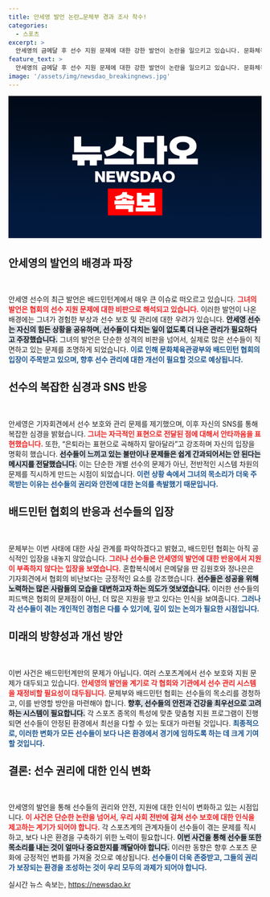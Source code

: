 ```yaml
---
title: 안세영 발언 논란…문체부 경과 조사 착수!
categories:
  - 스포츠
excerpt: >
  안세영의 금메달 후 선수 지원 문제에 대한 강한 발언이 논란을 일으키고 있습니다. 문화체육관광부는 배드민턴협회를 조사할 예정이며, 동료 선수들은 지원이 부족하지 않다는 반응을 보였습니다. 이 사건의 후폭풍은 어떻게 이어질까요?
feature_text: >
  안세영의 금메달 후 선수 지원 문제에 대한 강한 발언이 논란을 일으키고 있습니다. 문화체육관광부는 배드민턴협회를 조사할 예정이며, 동료 선수들은 지원이 부족하지 않다는 반응을 보였습니다. 이 사건의 후폭풍은 어떻게 이어질까요?
image: '/assets/img/newsdao_breakingnews.jpg'
---
```


<p><img src="/assets/img/newsdao_breakingnews.jpg" alt="cryptoinkorea 속보" /></p>

<h2 data-ke-size="size26">안세영의 발언의 배경과 파장</h2>

<p data-ke-size="size16">&nbsp;</p>

<p>안세영 선수의 최근 발언은 배드민턴계에서 매우 큰 이슈로 떠오르고 있습니다. <b><span style="color: #ee2323;">그녀의 발언은 협회의 선수 지원 문제에 대한 비판으로 해석되고 있습니다.</span></b> 이러한 발언이 나온 배경에는 그녀가 경험한 부상과 선수 보호 및 관리에 대한 우려가 있습니다. <b><span style="background-color: #21538527;">안세영 선수는 자신의 힘든 상황을 공유하며, 선수들이 다치는 일이 없도록 더 나은 관리가 필요하다고 주장했습니다.</span></b> 그녀의 발언은 단순한 성격의 비판을 넘어서, 실제로 많은 선수들이 직면하고 있는 문제를 조명하게 되었습니다. <b><span style="color: #1a5490;">이로 인해 문화체육관광부와 배드민턴 협회의 입장이 주목받고 있으며, 향후 선수 관리에 대한 개선이 필요할 것으로 예상됩니다.</span></b></p>

<h2 data-ke-size="size26">선수의 복잡한 심경과 SNS 반응</h2>

<p data-ke-size="size16">&nbsp;</p>

<p>안세영은 기자회견에서 선수 보호와 관리 문제를 제기했으며, 이후 자신의 SNS를 통해 복잡한 심경을 밝혔습니다. <b><span style="color: #ee2323;">그녀는 자극적인 표현으로 전달된 점에 대해서 안타까움을 표현했습니다.</span></b> 또한, “은퇴라는 표현으로 곡해하지 말아달라”고 강조하며 자신의 입장을 명확히 했습니다. <b><span style="background-color: #21538527;">선수들이 느끼고 있는 불만이나 문제들은 쉽게 간과되어서는 안 된다는 메시지를 전달했습니다.</span></b> 이는 단순한 개별 선수의 문제가 아닌, 전반적인 시스템 차원의 문제를 직시하게 만드는 시점이 되었습니다. <b><span style="color: #1a5490;">이런 상황 속에서 그녀의 목소리가 더욱 주목받는 이유는 선수들의 권리와 안전에 대한 논의를 촉발했기 때문입니다.</span></b></p>

<h2 data-ke-size="size26">배드민턴 협회의 반응과 선수들의 입장</h2>

<p data-ke-size="size16">&nbsp;</p>

<p>문체부는 이번 사태에 대한 사실 관계를 파악하겠다고 밝혔고, 배드민턴 협회는 아직 공식적인 입장을 내놓지 않았습니다. <b><span style="color: #ee2323;">그러나 선수들은 안세영의 발언에 대한 반응에서 지원이 부족하지 않다는 입장을 보였습니다.</span></b> 혼합복식에서 은메달을 딴 김원호와 정나은은 기자회견에서 협회의 비난보다는 긍정적인 요소를 강조했습니다. <b><span style="background-color: #21538527;">선수들은 성공을 위해 노력하는 많은 사람들의 모습을 대변하고자 하는 의도가 엿보였습니다.</span></b> 이러한 선수들의 피드백은 협회의 문제점이 아닌, 더 많은 지원을 받고 있다는 인식을 보여줍니다. <b><span style="color: #1a5490;">그러나 각 선수들이 겪는 개인적인 경험은 다를 수 있기에, 깊이 있는 논의가 필요한 시점입니다.</span></b></p>

<h2 data-ke-size="size26">미래의 방향성과 개선 방안</h2>

<p data-ke-size="size16">&nbsp;</p>

<p>이번 사건은 배드민턴계만의 문제가 아닙니다. 여러 스포츠계에서 선수 보호와 지원 문제가 대두되고 있습니다. <b><span style="color: #ee2323;">안세영의 발언을 계기로 각 협회와 기관에서 선수 관리 시스템을 재정비할 필요성이 대두됩니다.</span></b> 문체부와 배드민턴 협회는 선수들의 목소리를 경청하고, 이를 반영할 방안을 마련해야 합니다. <b><span style="background-color: #21538527;">향후, 선수들의 안전과 건강을 최우선으로 고려하는 시스템이 필요합니다.</span></b> 각 스포츠 종목의 특성에 맞춘 맞춤형 지원 프로그램이 진행되면 선수들이 안정된 환경에서 최선을 다할 수 있는 토대가 마련될 것입니다. <b><span style="color: #1a5490;">최종적으로, 이러한 변화가 모든 선수들이 보다 나은 환경에서 경기에 임하도록 하는 데 크게 기여할 것입니다.</span></b></p>

<h2 data-ke-size="size26">결론: 선수 권리에 대한 인식 변화</h2>

<p data-ke-size="size16">&nbsp;</p>

<p>안세영의 발언을 통해 선수들의 권리와 안전, 지원에 대한 인식이 변화하고 있는 시점입니다. <b><span style="color: #ee2323;">이 사건은 단순한 논란을 넘어서, 우리 사회 전반에 걸쳐 선수 보호에 대한 인식을 제고하는 계기가 되어야 합니다.</span></b> 각 스포츠계의 관계자들이 선수들이 겪는 문제를 직시하고, 보다 나은 환경을 구축하기 위한 노력이 필요합니다. <b><span style="background-color: #21538527;">이번 사건을 통해 선수들 또한 목소리를 내는 것이 얼마나 중요한지를 깨달아야 합니다.</span></b> 이러한 동향은 향후 스포츠 문화에 긍정적인 변화를 가져올 것으로 예상됩니다. <b><span style="color: #1a5490;">선수들이 더욱 존중받고, 그들의 권리가 보장되는 환경을 조성하는 것이 우리 모두의 과제가 되어야 합니다.</span></b></p>
실시간 뉴스 속보는, <a href="https://newsdao.kr" rel="dofollow">https://newsdao.kr</a>


